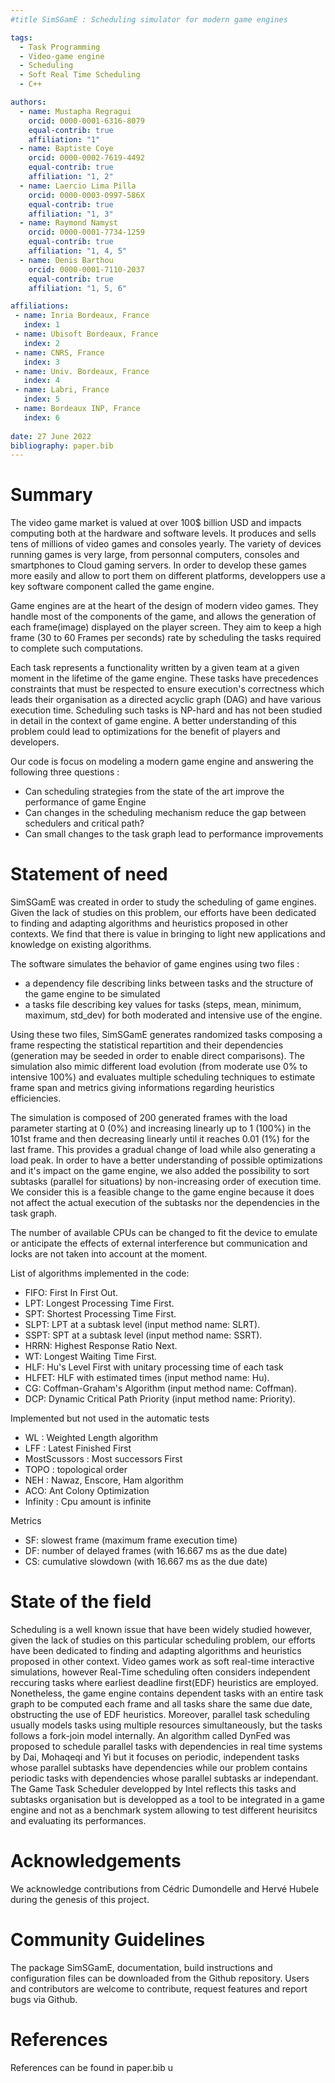```yaml
---
#title SimSGamE : Scheduling simulator for modern game engines

tags:
  - Task Programming
  - Video-game engine
  - Scheduling
  - Soft Real Time Scheduling
  - C++

authors:
  - name: Mustapha Regragui
    orcid: 0000-0001-6316-8079
    equal-contrib: true
    affiliation: "1"
  - name: Baptiste Coye
    orcid: 0000-0002-7619-4492
    equal-contrib: true 
    affiliation: "1, 2"
  - name: Laercio Lima Pilla
    orcid: 0000-0003-0997-586X
    equal-contrib: true 
    affiliation: "1, 3"
  - name: Raymond Namyst
    orcid: 0000-0001-7734-1259
    equal-contrib: true
    affiliation: "1, 4, 5"
  - name: Denis Barthou
    orcid: 0000-0001-7110-2037
    equal-contrib: true
    affiliation: "1, 5, 6"

affiliations:
 - name: Inria Bordeaux, France
   index: 1
 - name: Ubisoft Bordeaux, France
   index: 2
 - name: CNRS, France
   index: 3
 - name: Univ. Bordeaux, France
   index: 4
 - name: Labri, France
   index: 5
 - name: Bordeaux INP, France
   index: 6
   
date: 27 June 2022
bibliography: paper.bib
---
```


# Summary

The video game market is valued at over 100$ billion USD and impacts computing both at the hardware and software levels. It produces and sells tens of millions of video games and consoles yearly.
The variety of devices running games is very large, from personnal computers, consoles and smartphones to Cloud gaming servers.
In order to develop these games more easily and allow to port them on different platforms, developpers use a key software component called the game engine.

Game engines are at the heart of the design of modern video games. They handle most of the components of the game, and allows the generation of each frame(image) displayed on the player screen. They aim to keep a high frame (30 to 60 Frames per seconds) rate by scheduling the tasks required to complete such computations.

Each task represents a functionality written by a given team at a given moment in the lifetime of the game engine. These tasks have precedences constraints that must be respected to ensure execution's correctness which leads their organisation as a directed acyclic graph (DAG) and have various execution time.
Scheduling such tasks is NP-hard and has not been studied in detail in the context of game engine. A better understanding of this problem could lead to optimizations for the benefit of players and developers.

Our code is focus on modeling a modern game engine and answering the following three questions : 
- Can scheduling strategies from the state of the art improve the performance of game Engine
- Can changes in the scheduling mechanism reduce the gap between schedulers and critical path?
- Can small changes to the task graph lead to performance improvements


# Statement of need

SimSGamE was created in order to study the scheduling of game engines. Given the lack of studies on this problem, our efforts have been dedicated to finding and adapting algorithms and heuristics proposed in other contexts. We find that there is value in bringing to light new applications and knowledge on existing algorithms.

The software simulates the behavior of game engines using two files : 

- a dependency file describing links between tasks and the structure of the game engine to be simulated
- a tasks file describing key values for tasks (steps, mean, minimum, maximum, std_dev) for both moderated and intensive use of the engine.

Using these two files, SimSGamE generates randomized tasks composing a frame respecting the statistical repartition and their dependencies (generation may be seeded in order to enable direct comparisons). The simulation also mimic different load evolution (from moderate use 0% to intensive 100%) and evaluates multiple scheduling techniques to estimate frame span and metrics giving informations regarding heuristics efficiencies.

The simulation is composed of 200 generated frames with the load parameter starting at 0 (0%) and increasing linearly up to 1 (100%) in the 101st frame and then decreasing linearly until it reaches 0.01 (1%) for the last frame. This provides a gradual change of load while also generating a load peak. In order to have a better understanding of possible optimizations and it's impact on the game engine, we also added the possibility to sort subtasks (parallel for situations) by non-increasing order of execution time. We consider this is a feasible change to the game engine because it does not affect the actual execution of the subtasks nor the dependencies in the task graph.

The number of available CPUs can be changed to fit the device to emulate or anticipate the effects of external interference but communication and locks are not taken into account at the moment. 


List of algorithms implemented in the code: 

- FIFO: First In First Out.
- LPT: Longest Processing Time First.
- SPT: Shortest Processing Time First.
- SLPT: LPT at a subtask level (input method name: SLRT).
- SSPT: SPT at a subtask level (input method name: SSRT).
- HRRN: Highest Response Ratio Next.
- WT: Longest Waiting Time First.
- HLF: Hu's Level First with unitary processing time of each task
- HLFET: HLF with estimated times (input method name: Hu).
- CG: Coffman-Graham's Algorithm (input method name: Coffman).
- DCP: Dynamic Critical Path Priority (input method name: Priority).

Implemented but not used in the automatic tests

- WL : Weighted Length algorithm
- LFF : Latest Finished First
- MostScussors : Most successors First
- TOPO : topological order
- NEH : Nawaz, Enscore, Ham algorithm
- ACO: Ant Colony Optimization
- Infinity : Cpu amount is infinite

Metrics

- SF: slowest frame (maximum frame execution time)
- DF: number of delayed frames (with 16.667 ms as the due date)
- CS: cumulative slowdown (with 16.667 ms as the due date)

# State of the field

Scheduling is a well known issue that have been widely studied however, given the lack of studies on this particular scheduling problem, our efforts have been dedicated to finding and adapting algorithms and heuristics proposed in other context.
Video games work as soft real-time interactive simulations, however Real-Time scheduling often considers independent reccuring tasks where earliest deadline first(EDF) heuristics are employed. Nonetheless, the game engine contains dependent tasks with an entire task graph to be computed each frame and all tasks share the same due date, obstructing the use of EDF heuristics. Moreover, parallel task scheduling usually models tasks using multiple resources simultaneously, but the tasks follows a fork-join model internally. An algorithm called DynFed was proposed to schedule parallel tasks with dependencies in real time systems by Dai, Mohaqeqi and Yi but it focuses on periodic, independent tasks whose parallel subtasks have dependencies while our problem contains periodic tasks with dependencies whose parallel subtasks ar independant.
The Game Task Scheduler developped by Intel reflects this tasks and subtasks organisation but is developped as a tool to be integrated in a game engine and not as a benchmark system allowing to test different heurisitcs and evaluating its performances.

# Acknowledgements

We acknowledge contributions from Cédric Dumondelle and Hervé Hubele during the genesis of this project.

# Community Guidelines

The package SimSGamE, documentation, build instructions and configuration files can be downloaded from the Github repository. Users and contributors are welcome to contribute, request features and report bugs via Github.

# References

References can be found in paper.bib
u
